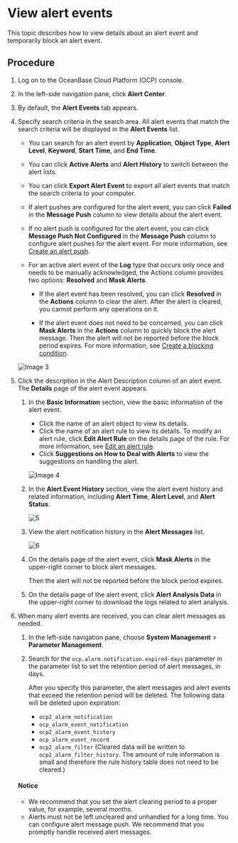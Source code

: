 # View alert events

This topic describes how to view details about an alert event and temporarily block an alert event.

## Procedure

1. Log on to the OceanBase Cloud Platform (OCP) console.

2. In the left-side navigation pane, click **Alert Center**.

3. By default, the **Alert Events** tab appears.

4. Specify search criteria in the search area. All alert events that match the search criteria will be displayed in the **Alert Events** list.

   * You can search for an alert event by **Application**, **Object Type**, **Alert Level**, **Keyword**, **Start Time**, and **End Time**.

   * You can click **Active Alerts** and **Alert History** to switch between the alert lists.

   * You can click **Export Alert Event** to export all alert events that match the search criteria to your computer.

   * If alert pushes are configured for the alert event, you can click **Failed** in the **Message Push** column to view details about the alert event.

   * If no alert push is configured for the alert event, you can click **Message Push Not Configured** in the **Message Push** column to configure alert pushes for the alert event. For more information, see [Create an alert push](600.manage-alert-push/100.create-an-alert-push.md).

   * For an active alert event of the **Log** type that occurs only once and needs to be manually acknowledged, the Actions column provides two options: **Resolved** and **Mask Alerts**.

      * If the alert event has been resolved, you can click **Resolved** in the **Actions** column to clear the alert. After the alert is cleared, you cannot perform any operations on it.

      * If the alert event does not need to be concerned, you can click **Mask Alerts** in the **Actions** column to quickly block the alert message. Then the alert will not be reported before the block period expires. For more information, see [Create a blocking condition](800.manage-blocking-conditions/100.create-a-blocking-condition.md).

   ![Image 3](https://obbusiness-private.oss-cn-shanghai.aliyuncs.com/doc/img/ocp/430/active-alerts.png)

5. Click the description in the Alert Description column of an alert event. The **Details** page of the alert event appears.

   1. In the **Basic Information** section, view the basic information of the alert event.

      * Click the name of an alert object to view its details.
      * Click the name of an alert rule to view its details. To modify an alert rule, click **Edit Alert Rule** on the details page of the rule. For more information, see [Edit an alert rule](300.manage-alert-rules/400.edit-an-alert-rule.md).
      * Click **Suggestions on How to Deal with Alerts** to view the suggestions on handling the alert.

      ![Image 4](https://obbusiness-private.oss-cn-shanghai.aliyuncs.com/doc/img/ocp/430/alert-details.png)

   2. In the **Alert Event History** section, view the alert event history and related information, including **Alert Time**, **Alert Level**, and **Alert Status**.

      ![5](https://obbusiness-private.oss-cn-shanghai.aliyuncs.com/doc/img/ocp/403-cn/%E5%91%8A%E8%AD%A6%E4%BA%8B%E4%BB%B6%E5%8E%86%E5%8F%B21.png)

   3. View the alert notification history in the **Alert Messages** list.

      ![6](https://obbusiness-private.oss-cn-shanghai.aliyuncs.com/doc/img/ocp/430/alert-message.png)

   4. On the details page of the alert event, click **Mask Alerts** in the upper-right corner to block alert messages.

      Then the alert will not be reported before the block period expires.

   5. On the details page of the alert event, click **Alert Analysis Data** in the upper-right corner to download the logs related to alert analysis.

6. When many alert events are received, you can clear alert messages as needed.

   1. In the left-side navigation pane, choose **System Management** > **Parameter Management**.
   2. Search for the `ocp.alarm.notification.expired-days` parameter in the parameter list to set the retention period of alert messages, in days.

      After you specify this parameter, the alert messages and alert events that exceed the retention period will be deleted. The following data will be deleted upon expiration:

      * `ocp2_alarm_notification`
      * `ocp_alarm_event_notification`
      * `ocp2_alarm_event_history`
      * `ocp_alarm_event_record`
      * `ocp2_alarm_filter` (Cleared data will be written to `ocp2_alarm_filter_history`. The amount of rule information is small and therefore the rule history table does not need to be cleared.)

     <main id="notice" type='notice'>
     <h4>Notice</h4>
     <p><ul><li>We recommend that you set the alert clearing period to a proper value, for example, several months. </li><li>Alerts must not be left uncleared and unhandled for a long time. You can configure alert message push. We recommend that you promptly handle received alert messages. </li><ul></p>
     </main>
